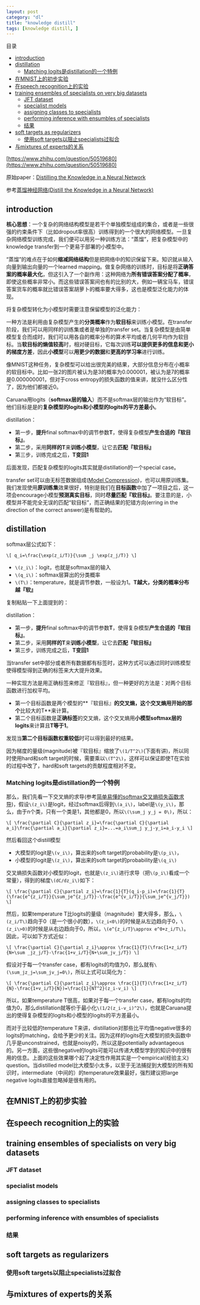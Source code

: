 ```yaml
---
layout: post
category: "dl"
title: "knowledge distill"
tags: [knowledge distill, ]
---
```


目录

<!-- TOC -->

- [introduction](#introduction)
- [distillation](#distillation)
    - [Matching logits是distillation的一个特例](#matching-logits是distillation的一个特例)
- [在MNIST上的初步实验](#在mnist上的初步实验)
- [在speech recognition上的实验](#在speech-recognition上的实验)
- [training ensembles of specialists on very big datasets](#training-ensembles-of-specialists-on-very-big-datasets)
    - [JFT dataset](#jft-dataset)
    - [specialist models](#specialist-models)
    - [assigning classes to specialists](#assigning-classes-to-specialists)
    - [performing inference with ensumbles of specialists](#performing-inference-with-ensumbles-of-specialists)
    - [结果](#结果)
- [soft targets as regularizers](#soft-targets-as-regularizers)
    - [使用soft targets以阻止specialists过拟合](#使用soft-targets以阻止specialists过拟合)
- [与mixtures of experts的关系](#与mixtures-of-experts的关系)

<!-- /TOC -->


[https://www.zhihu.com/question/50519680](https://www.zhihu.com/question/50519680)

原始paper：[Distilling the Knowledge in a Neural Network](https://arxiv.org/abs/1503.02531)

参考[蒸馏神经网络(Distill the Knowledge in a Neural Network)](https://blog.csdn.net/zhongshaoyy/article/details/53582048)

## introduction

**核心思想**：一个复杂的网络结构模型是若干个单独模型组成的集合，或者是一些很强的约束条件下（比如dropout率很高）训练得到的一个很大的网络模型。一旦复杂网络模型训练完成，我们便可以用另一种训练方法：“蒸馏”，把复杂模型中的knowledge transfer到一个更易于部署的小模型中。

“蒸馏”的难点在于如何**缩减网络结构**但是把网络中的知识保留下来。知识就从输入向量到输出向量的一个learned mapping。做复杂网络的训练时，目标是将**正确答案的概率最大化**，但这引入了一个副作用：这种网络为**所有错误答案分配了概率**，即使这些概率非常小。而这些错误答案间也有的比别的大，例如一辆宝马车，错误答案货车的概率就比错误答案胡萝卜的概率要大得多，这也是模型泛化能力的体现。

将复杂模型转化为小模型时需要注意保留模型的泛化能力：

一种方法是利用由复杂模型产生的**分类概率**作为**软目标**来训练小模型。在transfer阶段，我们可以用同样的训练集或者是单独的transfer set。当复杂模型是由简单模型复合而成时，我们可以用各自的概率分布的算术平均或者几何平均作为软目标。当**软目标的熵值较高**时，相对硬目标，它每次训练**可以提供更多的信息和更小的梯度方差**，因此**小模型**可以**用更少的数据**和**更高的学习率**进行训练。

像MNIST这种任务，复杂模型可以给出很完美的结果，大部分信息分布在小概率的软目标中。比如一张2的图片被认为是3的概率为0.000001，被认为是7的概率是0.000000001，但对于cross entropy的损失函数的值来讲，就没什么区分性了，因为他们都接近0。

Caruana用logits（**softmax层的输入**）而不是softmax层的输出作为“软目标”。他们目标是是的**复杂模型的logits和小模型的logits的平方差最小**。

distillation：

+ 第一步，**提升**final softmax中的调节参数**T**，使得复杂模型**产生合适的『软目标』**。
+ 第二步，采用**同样的T**来**训练小模型**，让它去**匹配『软目标』**
+ 第三步，训练完成之后，**T变回1**

后面发现，匹配复杂模型的logits其实就是distillation的一个special case。

transfer set可以由无标签数据组成([Model Compression](https://www.cs.cornell.edu/~caruana/compression.kdd06.pdf))，也可以用原训练集。我们发现使用**原训练集**效果很好，特别是我们在**目标函数**中加了一项目之后，这一项会encourage小模型**预测真实目标**，同时**尽量匹配『软目标』**。要注意的是，小模型并不能完全无误的匹配“软目标”，而正确结果的犯错方向(erring in the direction of the correct answer)是有帮助的。


## distillation

softmax层公式如下：

`\[
q_i=\frac{\exp(z_i/T)}{\sum _j \exp(z_j/T)}
\]`

+ `\(z_i\)`：logit，也就是softmax层的输入
+ `\(q_i\)`：softmax层算出的分类概率
+ `\(T\)`：temperature，就是调节参数，一般设为1。**T越大，分类的概率分布越『软』**

复制粘贴一下上面提到的：

distillation：

+ 第一步，**提升**final softmax中的调节参数**T**，使得复杂模型**产生合适的『软目标』**。
+ 第二步，采用**同样的T**来**训练小模型**，让它去**匹配『软目标』**
+ 第三步，训练完成之后，**T变回1**

当transfer set中部分或者所有数据都有标签时，这种方式可以通过同时训练模型使得模型得到正确的标签来大大提升效果。

一种实现方法是用正确标签来修正『软目标』，但一种更好的方法是：对两个目标函数进行加权平均。

+ 第一个目标函数是两个模型的**『软目标』**的交叉熵，这个交叉熵用开始的那个**比较大的T**来计算。
+ 第二个目标函数是**正确标签**的交叉熵，这个交叉熵用**小模型softmax层的logits**来计算且**T等于1**。

发现当**第二个目标函数权重较低**时可以得到最好的结果。

因为梯度的量级(magnitude)被『软目标』缩放了`\(1/T^2\)`(下面有讲)，所以同时使用hard和soft target的时候，需要乘以`\(T^2\)`，这样可以保证即使T在实验的过程中改了，hard和soft targets的贡献程度相对不变。

### Matching logits是distillation的一个特例


那么，我们先看一下交叉熵的求导(参考[简单易懂的softmax交叉熵损失函数求导](https://blog.csdn.net/qian99/article/details/78046329))，假设`\(z_i\)`是logit，经过softmax后得到`\(a_i\)`，label是`\(y_i\)`，那么，由于n个类，只有一个类是1，其他都是0，所以`\(\sum_j y_j = 0\)`，所以：

`\[
\frac{\partial C}{\partial z_i}=\frac{\partial C}{\partial a_i}\frac{\partial a_i}{\partial z_i}=...=a_i\sum_j y_j-y_i=a_i-y_i
\]`

然后看回这个distill模型

+ 大模型的logit是`\(v_i\)`，算出来的soft target的probability是`\(p_i\)`，
+ 小模型的logit是`\(z_i\)`，算出来的soft target的probability是`\(q_i\)`

交叉熵损失函数对小模型的logit，也就是`\(z_i\)`进行求导（把`\(p_i\)`看成一个常量），得到的梯度`\(dC/dz_i\)`如下：

`\[
\frac{\partial C}{\partial z_i}=\frac{1}{T}(q_i-p_i)=\frac{1}{T}(\frac{e^{z_i/T}}{\sum_je^{z_j/T}}-\frac{e^{v_i/T}}{\sum_je^{v_j/T}})
\]`

然后，如果temperature T比logits的量级（magnitude）要大得多，那么，`\(z_i/T\)`趋向于0（是一个很小的数），`\(z_i<0\)`的时候是从左边趋向于0，`\(z_i\>0)`的时候是从右边趋向于0，所以，`\(e^{z_i/T}\approx e^0+z_i/T\)`。因此，可以如下方式近似：

`\[
\frac{\partial C}{\partial z_i}\approx \frac{1}{T}(\frac{1+z_i/T}{N+\sum _jz_j/T}-\frac{1+v_i/T}{N+\sum_jv_j/T})
\]`

假设对于每一个transfer case，都有logits的均值为0，那么就有`\(\sum_jz_j=\sum_jv_j=0\)`，所以上式可以简化为：

`\[
\frac{\partial C}{\partial z_i}\approx \frac{1}{T}(\frac{1+z_i/T}{N}-\frac{1+v_i/T}{N})=\frac{1}{NT^2}(z_i-v_i)
\]`

所以，如果temperature T很高，如果对于每一个transfer case，都有logits的均值为0，那么distillation就等价于最小化`\(1/2(z_i-v_i)^2\)`，也就是Caruana提出的使得复杂模型的logits和小模型的logits的平方差最小。

而对于比较低的temperature T来讲，distillation对那些比平均值negative很多的logits的matching，会给予更少的关注。因为这样的logits在大模型的损失函数中几乎是unconstrained，也就是noisy的，所以这是potentially advantageous的。另一方面，这些很negative的logits可能可以传递大模型学到的知识中的很有用的信息。上面的这些效果哪个起了决定性作用其实是一个empirical(经验主义) question。当distilled model比大模型小太多，以至于无法捕捉到大模型的所有知识时，intermediate（中间的）的temperature效果最好，强烈建议把large negative logits直接忽略掉是很有用的。

## 在MNIST上的初步实验

## 在speech recognition上的实验

## training ensembles of specialists on very big datasets

### JFT dataset

### specialist models

### assigning classes to specialists

### performing inference with ensumbles of specialists

### 结果

## soft targets as regularizers

### 使用soft targets以阻止specialists过拟合

## 与mixtures of experts的关系


